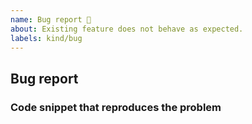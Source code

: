 ```yaml
---
name: Bug report 🐛
about: Existing feature does not behave as expected.
labels: kind/bug
---
```


## Bug report

<!--
  Before reporting a bug, make sure PHP CS Fixer is up-to-date.

  Please describe the problem and provide technical details such as:
   * PHP version: php -v
   * PHP CS Fixer version: php-cs-fixer -V
   * the command used to run PHP CS Fixer
   * the configuration file you used
-->

### Code snippet that reproduces the problem

<!--
  Provide a minimal code snippet before running PHP CS Fixer. If relevant,
  also provide the expected output, the actual output and/or the error that
  occured, if any.

  Please use markdown syntax for each code snippet, e.g.:

  ```php
  <?php
  $var = 'foo';
  ```
-->
